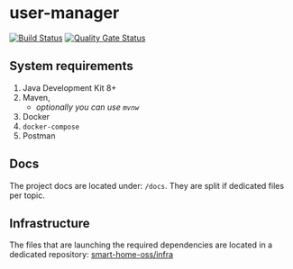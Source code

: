 # user-manager

[![Build Status](https://travis-ci.com/smart-home-oss/user-manager.svg?branch=master)](https://travis-ci.com/smart-home-oss/user-manager)
[![Quality Gate Status](https://sonarcloud.io/api/project_badges/measure?project=smart-home-oss_user-manager&metric=alert_status)](https://sonarcloud.io/dashboard?id=smart-home-oss_user-manager)

## System requirements

1. Java Development Kit 8+
1. Maven, 
    - _optionally you can use `mvnw`_
1. Docker
1. `docker-compose`
1. Postman

## Docs

The project docs are located under: `/docs`. 
They are split if dedicated files per topic.

## Infrastructure

The files that are launching the required dependencies 
are located in a dedicated repository: [smart-home-oss/infra](https://github.com/smart-home-oss/infra)